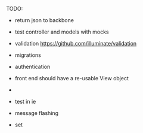 TODO:
- return json to backbone
- test controller and models with mocks
- validation https://github.com/illuminate/validation
- migrations
- authentication
- front end should have a re-usable View object
- 

- test in ie
- message flashing
- set <title>

http://laravel.com/docs/4.2/eloquent
http://www.slimframework.com/news/slim-and-laravel-eloquent-orm
http://docs.slimframework.com/
